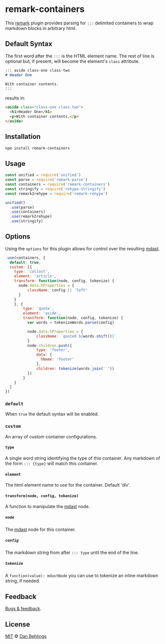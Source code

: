 # remark-containers

This [remark] plugin provides parsing for `:::` delimited containers to wrap markdown blocks in arbitrary html. 

## Default Syntax

The first word after the `:::` is the HTML element name. The rest of line is optional but, if present, will become the element's `class` attribute. 

```markdown
::: aside class-one class-two
# Header One

With container contents. 
::: 
```
results in:

```html
<aside class="class-one class-two">
  <h1>Header One</h1>
  <p>With container contents.</p>
</aside>
```

## Installation

```bash
npm install remark-containers
```

## Usage

```javascript
const unified = require('unified')
const parse = require('remark-parse')
const containers = require('remark-containers')
const stringify = require('rehype-stringify')
const remark2rehype = require('remark-rehype')

unified()
  .use(parse)
  .use(containers)
  .use(remark2rehype)
  .use(stringify)
```

## Options

Using the `options` for this plugin allows for control over the resulting [mdast].

```javascript
.use(containers, {
  default: true, 
  custom: [{
    type: 'callout',
    element: 'article',
    transform: function(node, config, tokenize) {
      node.data.hProperties = {
          className: config || 'left'
      }
    }
    }, {
        type: 'quote',
        element: 'aside',
        transform: function(node, config, tokenize) {
          var words = tokenizeWords.parse(config)

          node.data.hProperties = {
              className: `quoted ${words.shift()}`
          }
          node.children.push({
              type: 'footer',
              data: {
                hName: 'footer'
              },
              children: tokenize(words.join(' '))
          })
        }
    }
  ]
})
```

### `default`

When `true` the default syntax will be enabled. 

### `custom`

An array of custom container configurations.

#### `type`

A single word string identifying the type of this container. Any markdown of the form `::: {type}` will match this container.

#### `element`

The html element name to use for the container. Default 'div'.

#### `transform(node, config, tokenize)`

A function to manipulate the [mdast] node. 

##### `node`

The [mdast] node for this container.

##### `config`

The markdown string from after `::: type` until the end of the line.

##### `tokenize`

 A `function(value): mdastNode` you can use to tokenize an inline markdown string, if needed.

## Feedback

[Bugs & feedback][bugs].

## License

[MIT][license] © [Dan Behlings][nevenall]

<!-- Definitions -->

[license]: https://github.com/Nevenall/remark-containers/blob/master/LICENSE

[nevenall]: https://github.com/nevenall

[bugs]: https://github.com/Nevenall/remark-containers/issues

[npm]: https://www.npmjs.com/package/remark-containers

[remark]: https://github.com/remarkjs/remark

[mdast]: https://github.com/syntax-tree/mdast/blob/master/readme.md
